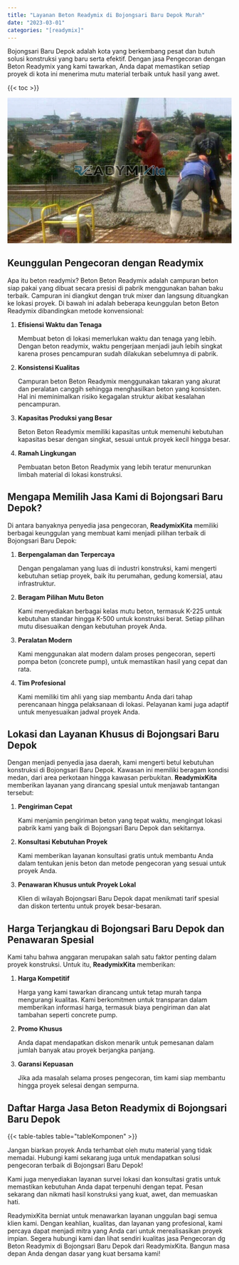 ```yaml
---
title: "Layanan Beton Readymix di Bojongsari Baru Depok Murah"
date: "2023-03-01"
categories: "[readymix]"
---
```


Bojongsari Baru Depok adalah kota yang berkembang pesat dan butuh solusi konstruksi yang baru serta efektif. Dengan jasa Pengecoran dengan Beton Readymix yang kami tawarkan, Anda dapat memastikan setiap proyek di kota ini menerima mutu material terbaik untuk hasil yang awet.

{{< toc >}}

![Layanan Beton Readymix di Bojongsari Baru Depok Murah](/images/readymix/cor-readymix-09.jpg)

## Keunggulan Pengecoran dengan Readymix

Apa itu beton readymix? Beton Beton Readymix adalah campuran beton siap pakai yang dibuat secara presisi di pabrik menggunakan bahan baku terbaik. Campuran ini diangkut dengan truk mixer dan langsung dituangkan ke lokasi proyek. Di bawah ini adalah beberapa keunggulan beton Beton Readymix dibandingkan metode konvensional:

1. **Efisiensi Waktu dan Tenaga**

   Membuat beton di lokasi memerlukan waktu dan tenaga yang lebih. Dengan beton readymix, waktu pengerjaan menjadi jauh lebih singkat karena proses pencampuran sudah dilakukan sebelumnya di pabrik.

2. **Konsistensi Kualitas**

   Campuran beton Beton Readymix menggunakan takaran yang akurat dan peralatan canggih sehingga menghasilkan beton yang konsisten. Hal ini meminimalkan risiko kegagalan struktur akibat kesalahan pencampuran.

3. **Kapasitas Produksi yang Besar**

   Beton Beton Readymix memiliki kapasitas untuk memenuhi kebutuhan kapasitas besar dengan singkat, sesuai untuk proyek kecil hingga besar.

4. **Ramah Lingkungan**

   Pembuatan beton Beton Readymix yang lebih teratur menurunkan limbah material di lokasi konstruksi.

## Mengapa Memilih Jasa Kami di Bojongsari Baru Depok?

Di antara banyaknya penyedia jasa pengecoran, **ReadymixKita** memiliki berbagai keunggulan yang membuat kami menjadi pilihan terbaik di Bojongsari Baru Depok:

1. **Berpengalaman dan Terpercaya**

   Dengan pengalaman yang luas di industri konstruksi, kami mengerti kebutuhan setiap proyek, baik itu perumahan, gedung komersial, atau infrastruktur.

2. **Beragam Pilihan Mutu Beton**

   Kami menyediakan berbagai kelas mutu beton, termasuk K-225 untuk kebutuhan standar hingga K-500 untuk konstruksi berat. Setiap pilihan mutu disesuaikan dengan kebutuhan proyek Anda.

3. **Peralatan Modern**

   Kami menggunakan alat modern dalam proses pengecoran, seperti pompa beton (concrete pump), untuk memastikan hasil yang cepat dan rata.

4. **Tim Profesional**

   Kami memiliki tim ahli yang siap membantu Anda dari tahap perencanaan hingga pelaksanaan di lokasi. Pelayanan kami juga adaptif untuk menyesuaikan jadwal proyek Anda.

## Lokasi dan Layanan Khusus di Bojongsari Baru Depok

Dengan menjadi penyedia jasa daerah, kami mengerti betul kebutuhan konstruksi di Bojongsari Baru Depok. Kawasan ini memiliki beragam kondisi medan, dari area perkotaan hingga kawasan perbukitan. **ReadymixKita** memberikan layanan yang dirancang spesial untuk menjawab tantangan tersebut:

1. **Pengiriman Cepat**

   Kami menjamin pengiriman beton yang tepat waktu, mengingat lokasi pabrik kami yang baik di Bojongsari Baru Depok dan sekitarnya.

2. **Konsultasi Kebutuhan Proyek**

   Kami memberikan layanan konsultasi gratis untuk membantu Anda dalam tentukan jenis beton dan metode pengecoran yang sesuai untuk proyek Anda.

3. **Penawaran Khusus untuk Proyek Lokal**

   Klien di wilayah Bojongsari Baru Depok dapat menikmati tarif spesial dan diskon tertentu untuk proyek besar-besaran.

## Harga Terjangkau di Bojongsari Baru Depok dan Penawaran Spesial

Kami tahu bahwa anggaran merupakan salah satu faktor penting dalam proyek konstruksi. Untuk itu, **ReadymixKita** memberikan:

1. **Harga Kompetitif**

   Harga yang kami tawarkan dirancang untuk tetap murah tanpa mengurangi kualitas. Kami berkomitmen untuk transparan dalam memberikan informasi harga, termasuk biaya pengiriman dan alat tambahan seperti concrete pump.

2. **Promo Khusus**

   Anda dapat mendapatkan diskon menarik untuk pemesanan dalam jumlah banyak atau proyek berjangka panjang.

3. **Garansi Kepuasan**

   Jika ada masalah selama proses pengecoran, tim kami siap membantu hingga proyek selesai dengan sempurna.

## Daftar Harga Jasa Beton Readymix di Bojongsari Baru Depok

{{< table-tables table="tableKomponen" >}}

Jangan biarkan proyek Anda terhambat oleh mutu material yang tidak memadai. Hubungi kami sekarang juga untuk mendapatkan solusi pengecoran terbaik di Bojongsari Baru Depok!

Kami juga menyediakan layanan survei lokasi dan konsultasi gratis untuk memastikan kebutuhan Anda dapat terpenuhi dengan tepat. Pesan sekarang dan nikmati hasil konstruksi yang kuat, awet, dan memuaskan hati.

ReadymixKita berniat untuk menawarkan layanan unggulan bagi semua klien kami. Dengan keahlian, kualitas, dan layanan yang profesional, kami percaya dapat menjadi mitra yang Anda cari untuk merealisasikan proyek impian. Segera hubungi kami dan lihat sendiri kualitas jasa Pengecoran dg Beton Readymix di Bojongsari Baru Depok dari ReadymixKita. Bangun masa depan Anda dengan dasar yang kuat bersama kami!